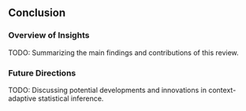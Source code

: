 ## Conclusion

### Overview of Insights
TODO: Summarizing the main findings and contributions of this review.


### Future Directions
TODO: Discussing potential developments and innovations in context-adaptive statistical inference.